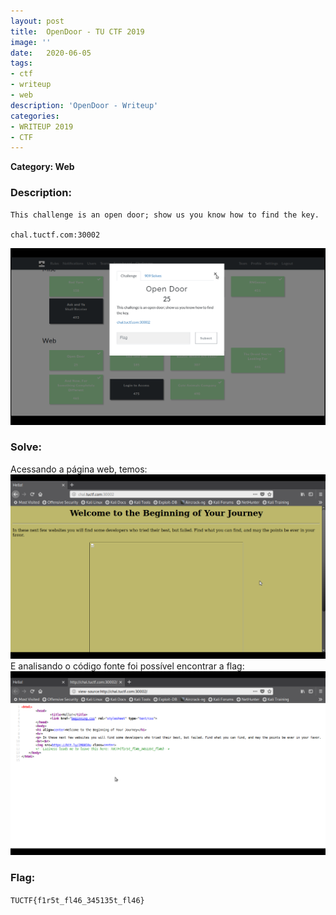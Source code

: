```yaml
---
layout: post
title:  OpenDoor - TU CTF 2019
image: ''
date:   2020-06-05
tags:
- ctf
- writeup
- web
description: 'OpenDoor - Writeup'
categories:
- WRITEUP 2019
- CTF
---
```

**Category: Web**

### Description:
```
This challenge is an open door; show us you know how to find the key.

chal.tuctf.com:30002
```

<img src="/assets/img/writeups/2019/TU CTF/Web/OpenDoor/opendoor0.png" />

### Solve:
Acessando a página web, temos:
<img src="/assets/img/writeups/2019/TU CTF/Web/OpenDoor/opendoor1.png" />
E analisando o código fonte foi possível encontrar a flag:
<img src="/assets/img/writeups/2019/TU CTF/Web/OpenDoor/opendoor2.png" />

### Flag:
```TUCTF{f1r5t_fl46_345135t_fl46}```
